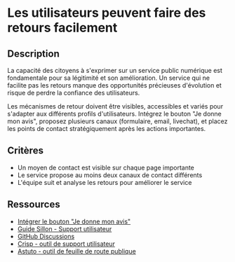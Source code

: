 # Les utilisateurs peuvent faire des retours facilement

## Description

La capacité des citoyens à s'exprimer sur un service public numérique est
fondamentale pour sa légitimité et son amélioration. Un service qui ne
facilite pas les retours manque des opportunités précieuses d'évolution et
risque de perdre la confiance des utilisateurs.

Les mécanismes de retour doivent être visibles, accessibles et variés pour
s'adapter aux différents profils d'utilisateurs. Intégrez le bouton "Je donne
mon avis", proposez plusieurs canaux (formulaire, email, livechat), et placez
les points de contact stratégiquement après les actions importantes.

## Critères

- Un moyen de contact est visible sur chaque page importante
- Le service propose au moins deux canaux de contact différents
- L'équipe suit et analyse les retours pour améliorer le service

## Ressources

- [Intégrer le bouton "Je donne mon avis"](https://doc.incubateur.net/communaute/gerer-son-produit/pourquoi-le-deploiement-dun-service-public-en-ligne-est-il-important/integrer-le-bouton-je-donne-mon-avis)
- [Guide Sillon - Support utilisateur](https://sillon.incubateur.net/docs/monitoring/for-business-needs/#support-utilisateur)
- [GitHub Discussions](https://docs.github.com/fr/discussions/collaborating-with-your-community-using-discussions/about-discussions)
- [Crisp - outil de support utilisateur](https://crisp.chat/)
- [Astuto - outil de feuille de route publique](https://astuto.io/)
